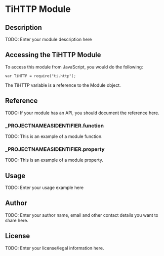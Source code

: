 # TiHTTP Module

## Description

TODO: Enter your module description here

## Accessing the TiHTTP Module

To access this module from JavaScript, you would do the following:

	var TiHTTP = require("ti.http");

The TiHTTP variable is a reference to the Module object.	

## Reference

TODO: If your module has an API, you should document
the reference here.

### ___PROJECTNAMEASIDENTIFIER__.function

TODO: This is an example of a module function.

### ___PROJECTNAMEASIDENTIFIER__.property

TODO: This is an example of a module property.

## Usage

TODO: Enter your usage example here

## Author

TODO: Enter your author name, email and other contact
details you want to share here. 

## License

TODO: Enter your license/legal information here.
